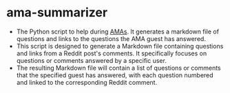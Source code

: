 # ama-summarizer

- The Python script to help during [AMAs](https://developersindia.in/ama-archive/). It generates a markdown file of questions and links to the questions the AMA guest has answered.
- This script is designed to generate a Markdown file containing questions and links from a Reddit post's comments. It specifically focuses on questions or comments answered by a specific user.
- The resulting Markdown file will contain a list of questions or comments that the specified guest has answered, with each question numbered and linked to the corresponding Reddit comment.
